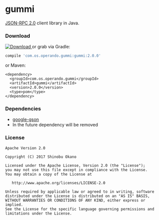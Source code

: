# gummi

[JSON-RPC 2.0](http://www.jsonrpc.org/specification) client library in Java.

### Download

[![Download](https://api.bintray.com/packages/operandoos/maven/gummi/images/download.svg?version=2.0.0) ](https://bintray.com/operandoos/maven/gummi/2.0.0/link) or grab via Gradle:

```gradle
compile 'com.os.operando.gummi:gummi:2.0.0'
```

or Maven:

```
<dependency>
  <groupId>com.os.operando.gummi</groupId>
  <artifactId>gummi</artifactId>
  <version>2.0.0</version>
  <type>pom</type>
</dependency>
```

### Dependencies

* [google-gson](https://github.com/google/gson)
 * In the future dependency will be removed


### License

```
Apache Version 2.0

Copyright (C) 2017 Shinobu Okano

Licensed under the Apache License, Version 2.0 (the "License");
you may not use this file except in compliance with the License.
You may obtain a copy of the License at

   http://www.apache.org/licenses/LICENSE-2.0

Unless required by applicable law or agreed to in writing, software
distributed under the License is distributed on an "AS IS" BASIS,
WITHOUT WARRANTIES OR CONDITIONS OF ANY KIND, either express or implied.
See the License for the specific language governing permissions and
limitations under the License.
```